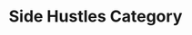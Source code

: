 ---
title: "Side Hustles Category"
description: "Everything you need to know on additional income opportunities in our side hustles category and more at Earnonlinemoney.org. It's all here."
---